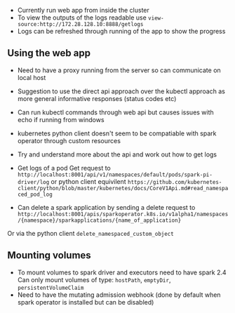 * Currently run web app from inside the cluster
* To view the outputs of the logs readable use `view-source:http://172.28.128.10:8888/getlogs`
* Logs can be refreshed through running of the app to show the progress



## Using the web app

* Need to have a proxy running from the server so can communicate on local host

* Suggestion to use the direct api approach over the kubectl approach as more general informative responses (status codes etc)

* Can run kubectl commands through web api but causes issues with echo if running from windows

* kubernetes python client doesn't seem to be compatiable with spark operator through custom resources

* Try and understand more about the api and work out how to get logs

* Get logs of a pod  Get request to `http://localhost:8001/api/v1/namespaces/default/pods/spark-pi-driver/log` or python client equivilent `https://github.com/kubernetes-client/python/blob/master/kubernetes/docs/CoreV1Api.md#read_namespaced_pod_log`

* Can delete a spark application by sending a delete request to `http://localhost:8001/apis/sparkoperator.k8s.io/v1alpha1/namespaces/{namespace}/sparkapplications/{name_of_application}`

Or via the python client `delete_namespaced_custom_object`

## Mounting volumes
* To mount volumes to spark driver and executors need to have spark 2.4  Can only mount volumes of type: `hostPath`, `emptyDir`, `persistentVolumeClaim`
* Need to have the mutating admission webhook (done by default when spark operator is installed but can be disabled)

